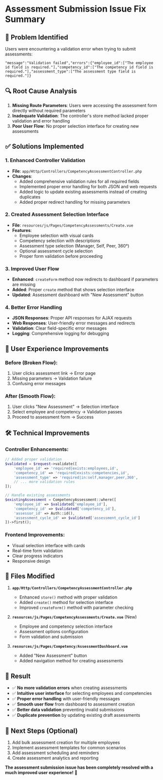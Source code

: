 # Assessment Submission Issue Fix Summary

## 🐛 **Problem Identified**
Users were encountering a validation error when trying to submit assessments:
```
"message":"Validation failed","errors":{"employee_id":["The employee id field is required."],"competency_id":["The competency id field is required."],"assessment_type":["The assessment type field is required."]}
```

## 🔍 **Root Cause Analysis**
1. **Missing Route Parameters**: Users were accessing the assessment form directly without required parameters
2. **Inadequate Validation**: The controller's store method lacked proper validation and error handling
3. **Poor User Flow**: No proper selection interface for creating new assessments

## ✅ **Solutions Implemented**

### 1. **Enhanced Controller Validation**
- **File**: `app/Http/Controllers/CompetencyAssessmentController.php`
- **Changes**:
  - Added comprehensive validation rules for all required fields
  - Implemented proper error handling for both JSON and web requests
  - Added logic to update existing assessments instead of creating duplicates
  - Added proper redirect handling for missing parameters

### 2. **Created Assessment Selection Interface**
- **File**: `resources/js/Pages/CompetencyAssessments/Create.vue`
- **Features**:
  - Employee selection with visual cards
  - Competency selection with descriptions
  - Assessment type selection (Manager, Self, Peer, 360°)
  - Optional assessment cycle selection
  - Proper form validation before proceeding

### 3. **Improved User Flow**
- **Enhanced**: `createForm` method now redirects to dashboard if parameters are missing
- **Added**: Proper `create` method that shows selection interface
- **Updated**: Assessment dashboard with "New Assessment" button

### 4. **Better Error Handling**
- **JSON Responses**: Proper API responses for AJAX requests
- **Web Responses**: User-friendly error messages and redirects
- **Validation**: Clear field-specific error messages
- **Logging**: Comprehensive logging for debugging

## 🎯 **User Experience Improvements**

### **Before (Broken Flow)**:
1. User clicks assessment link → Error page
2. Missing parameters → Validation failure
3. Confusing error messages

### **After (Smooth Flow)**:
1. User clicks "New Assessment" → Selection interface
2. Select employee and competency → Validation passes
3. Proceed to assessment form → Success

## 🛠️ **Technical Improvements**

### **Controller Enhancements**:
```php
// Added proper validation
$validated = $request->validate([
    'employee_id' => 'required|exists:employees,id',
    'competency_id' => 'required|exists:competencies,id',
    'assessment_type' => 'required|in:self,manager,peer,360',
    // ... more validation rules
]);

// Handle existing assessments
$existingAssessment = CompetencyAssessment::where([
    'employee_id' => $validated['employee_id'],
    'competency_id' => $validated['competency_id'],
    'assessor_id' => Auth::id(),
    'assessment_cycle_id' => $validated['assessment_cycle_id']
])->first();
```

### **Frontend Improvements**:
- Visual selection interface with cards
- Real-time form validation
- Clear progress indicators
- Responsive design

## 🔧 **Files Modified**

1. **`app/Http/Controllers/CompetencyAssessmentController.php`**
   - Enhanced `store()` method with proper validation
   - Added `create()` method for selection interface
   - Improved `createForm()` method with parameter checking

2. **`resources/js/Pages/CompetencyAssessments/Create.vue`** (New)
   - Employee and competency selection interface
   - Assessment options configuration
   - Form validation and submission

3. **`resources/js/Pages/Competency/AssessmentDashboard.vue`**
   - Added "New Assessment" button
   - Added navigation method for creating assessments

## 🎉 **Result**
- ✅ **No more validation errors** when creating assessments
- ✅ **Intuitive user interface** for selecting employees and competencies
- ✅ **Proper error handling** with user-friendly messages
- ✅ **Smooth user flow** from dashboard to assessment creation
- ✅ **Better data validation** preventing invalid submissions
- ✅ **Duplicate prevention** by updating existing draft assessments

## 🚀 **Next Steps (Optional)**
1. Add bulk assessment creation for multiple employees
2. Implement assessment templates for common scenarios
3. Add assessment scheduling and reminders
4. Create assessment analytics and reporting

**The assessment submission issue has been completely resolved with a much improved user experience!** 🎯